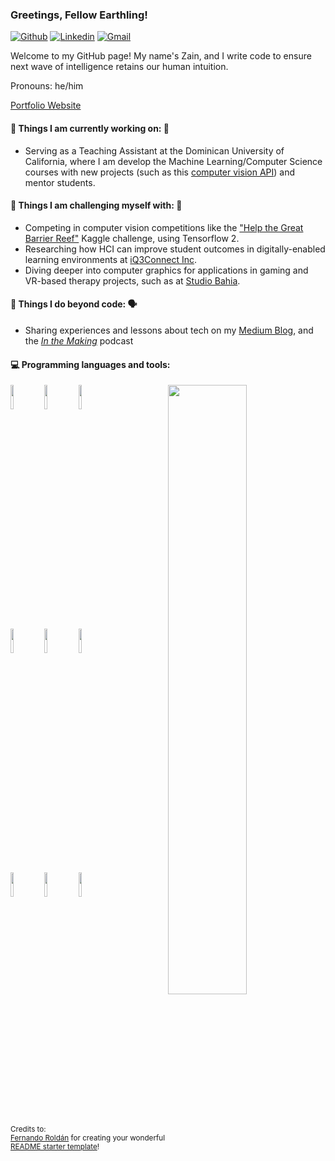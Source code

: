 ### Greetings, Fellow Earthling!


[![Github](https://img.shields.io/badge/-Github-000?style=flat&logo=Github&logoColor=white)](https://github.com/UpstartDeveloper)
[![Linkedin](https://img.shields.io/badge/-LinkedIn-blue?style=flat&logo=Linkedin&logoColor=white)](https://www.linkedin.com/in/zain-train/)
[![Gmail](https://img.shields.io/badge/-Gmail-c14438?style=flat&logo=Gmail&logoColor=white)](mailto:zainr7989@gmail.com)

Welcome to my GitHub page! My name's Zain, and I write code to ensure next wave of intelligence retains our human intuition.

Pronouns: he/him

[Portfolio Website](https://zainraza.me/)

#### 🌱 Things I am currently working on: 🤖
- Serving as a Teaching Assistant at the Dominican University of California, where I am develop the Machine Learning/Computer Science courses with new projects (such as this [computer vision API](https://github.com/UPstartDeveloper/Fire-Detection-API)) and mentor students.

#### 💪 Things I am challenging myself with: 💪
- Competing in computer vision competitions like the ["Help the Great Barrier Reef"](https://www.kaggle.com/c/tensorflow-great-barrier-reef) Kaggle challenge, using Tensorflow 2.
- Researching how HCI can improve student outcomes in digitally-enabled learning environments at [iQ3Connect Inc](https://iq3connect.com/).
- Diving deeper into computer graphics for applications in gaming and VR-based therapy projects, such as at [Studio Bahia](https://www.studiobahia.org/).

#### 🚀 Things I do beyond code: 🗣
- Sharing experiences and lessons about tech on my [Medium Blog](https://zain-raza.medium.com), and the *[In the Making](https://anchor.fm/maker-nation)* podcast

#### :computer: Programming languages and tools: 
<p>
	<img width="50%" align="right" src="https://github-readme-stats.vercel.app/api?username=UpstartDeveloper&show_icons=true&hide_border=true" />

<code><img width="10%" src="https://www.vectorlogo.zone/logos/java/java-ar21.svg"></code>
<code><img width="10%" src="https://www.vectorlogo.zone/logos/python/python-ar21.svg"></code>
<code><img width="10%" src="https://www.vectorlogo.zone/logos/tensorflow/tensorflow-ar21.svg"></code>
<br />
<code><img width="10%" src="https://www.vectorlogo.zone/logos/pocoo_flask/pocoo_flask-ar21.svg"></code>
<code><img width="10%" src="https://www.vectorlogo.zone/logos/djangoproject/djangoproject-ar21.svg"></code>
<code><img width="10%" src="https://www.vectorlogo.zone/logos/javascript/javascript-ar21.svg"></code>
<br />
<code><img width="10%" src="https://www.vectorlogo.zone/logos/getbootstrap/getbootstrap-ar21.svg"></code>
<code><img width="10%" src="https://www.vectorlogo.zone/logos/w3_html5/w3_html5-ar21.svg"></code>
<code><img width="10%" src="https://www.vectorlogo.zone/logos/git-scm/git-scm-ar21.svg"></code>
</p>

<sub>Credits to: <br/>[Fernando Roldán](https://github.com/FernandoRoldan93) for creating your wonderful [README starter template](https://github.com/kautukkundan/Awesome-Profile-README-templates/blob/master/elaborate/FernandoRoldan93.md)!</sub>
